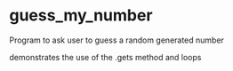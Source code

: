 # guess_my_number

Program to ask user to guess a random generated number

demonstrates the use of the .gets method and loops

